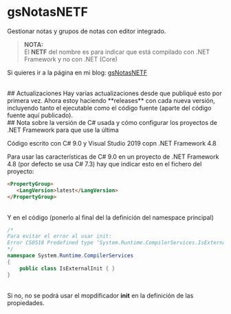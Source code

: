 # gsNotasNETF
 Gestionar notas y grupos de notas con editor integrado.
 
 >**NOTA:**<br>
 >El **NETF** del nombre es para indicar que está compilado con .NET Framework y no con .NET (Core)
 
 Si quieres ir a la página en mi blog: [gsNotasNETF](http://www.elguillemola.com/utilidades-net/utilidades-para-net-framework-4-8/gsnotasnetf/)
 
 <br>
 ## Actualizaciones
 Hay varias actualizaciones desde que publiqué esto por primera vez.
 Ahora estoy haciendo **releases** con cada nueva versión, incluyendo tanto el ejecutable como el código fuente (aparte del código fuente aquí publicado).
 
 <br>
  ## Nota sobre la versión de C# usada y cómo configurar los proyectos de .NET Framework para que use la última
 
 Código escrito con C# 9.0 y Visual Studio 2019 copn .NET Framework 4.8
 
 Para usar las características de C# 9.0 en un proyecto de .NET Framework 4.8 (por defecto se usa C# 7.3)
 hay que indicar esto en el fichero del proyecto:<br>
 
 ```html
<PropertyGroup>
    <LangVersion>latest</LangVersion>
</PropertyGroup>
```

<br>
Y en el código (ponerlo al final del la definición del namespace principal)<br>

```c#
/* 
Para evitar el error al usar init:
Error CS0518 Predefined type ‘System.Runtime.CompilerServices.IsExternalInit’ is not defined or imported
*/
namespace System.Runtime.CompilerServices
{
    public class IsExternalInit { }
}
```

<br>
Si no, no se podrá usar el mopdificador <b>init</b> en la definición de las propiedades.
